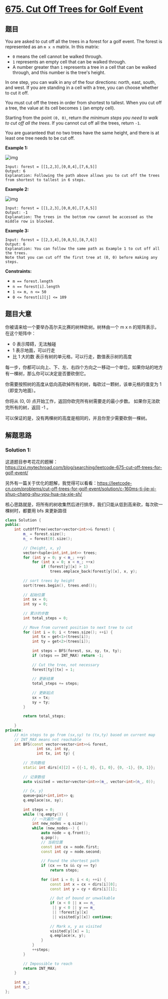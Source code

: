 # [675. Cut Off Trees for Golf Event](https://leetcode-cn.com/problems/cut-off-trees-for-golf-event/)

## 题目

You are asked to cut off all the trees in a forest for a golf event. The forest is represented as an `m x n` matrix. In this matrix:

- `0` means the cell cannot be walked through.
- `1` represents an empty cell that can be walked through.
- A number greater than `1` represents a tree in a cell that can be walked through, and this number is the tree's height.

In one step, you can walk in any of the four directions: north, east, south, and west. If you are standing in a cell with a tree, you can choose whether to cut it off.

You must cut off the trees in order from shortest to tallest. When you cut off a tree, the value at its cell becomes `1` (an empty cell).

Starting from the point `(0, 0)`, return *the minimum steps you need to walk to cut off all the trees*. If you cannot cut off all the trees, return `-1`.

You are guaranteed that no two trees have the same height, and there is at least one tree needs to be cut off.

 

**Example 1:**

![img](https://assets.leetcode.com/uploads/2020/11/26/trees1.jpg)

```
Input: forest = [[1,2,3],[0,0,4],[7,6,5]]
Output: 6
Explanation: Following the path above allows you to cut off the trees from shortest to tallest in 6 steps.
```

**Example 2:**

![img](https://assets.leetcode.com/uploads/2020/11/26/trees2.jpg)

```
Input: forest = [[1,2,3],[0,0,0],[7,6,5]]
Output: -1
Explanation: The trees in the bottom row cannot be accessed as the middle row is blocked.
```

**Example 3:**

```
Input: forest = [[2,3,4],[0,0,5],[8,7,6]]
Output: 6
Explanation: You can follow the same path as Example 1 to cut off all the trees.
Note that you can cut off the first tree at (0, 0) before making any steps.
```

 

**Constraints:**

- `m == forest.length`
- `n == forest[i].length`
- `1 <= m, n <= 50`
- `0 <= forest[i][j] <= 109`

## 题目大意

你被请来给一个要举办高尔夫比赛的树林砍树。树林由一个 m x n 的矩阵表示， 在这个矩阵中：

* 0 表示障碍，无法触碰
* 1 表示地面，可以行走
* 比 1 大的数 表示有树的单元格，可以行走，数值表示树的高度

每一步，你都可以向上、下、左、右四个方向之一移动一个单位，如果你站的地方有一棵树，那么你可以决定是否要砍倒它。

你需要按照树的高度从低向高砍掉所有的树，每砍过一颗树，该单元格的值变为 1（即变为地面）。

你将从 (0, 0) 点开始工作，返回你砍完所有树需要走的最小步数。 如果你无法砍完所有的树，返回 -1 。

可以保证的是，没有两棵树的高度是相同的，并且你至少需要砍倒一棵树。



## 解题思路

###  Solution 1:

这道题目参考花花的题解：https://zxi.mytechroad.com/blog/searching/leetcode-675-cut-off-trees-for-golf-event/

另外有一篇关于优化的题解，我觉得可以看看：https://leetcode-cn.com/problems/cut-off-trees-for-golf-event/solution/c-160ms-ti-jie-xi-shuo-chang-shu-you-hua-na-xie-sh/

核心思路就是，将所有的树收集然后进行排序，我们只能从低到高来砍，每次砍一棵树时，都要用 bfs 来更新路径

````c++
class Solution {
public:
    int cutOffTree(vector<vector<int>>& forest) {    
        m_ = forest.size();
        n_ = forest[0].size();
        
        // {height, x, y}
        vector<tuple<int,int,int>> trees;
        for (int y = 0; y < m_; ++y)
            for (int x = 0; x < n_; ++x)
                if (forest[y][x] > 1)
                    trees.emplace_back(forest[y][x], x, y);
        
        // sort trees by height
        sort(trees.begin(), trees.end());
        
        // 起始位置
        int sx = 0;
        int sy = 0;
        
        // 累计的步数
        int total_steps = 0;
        
        // Move from current position to next tree to cut
        for (int i = 0; i < trees.size(); ++i) {
            int tx = get<1>(trees[i]);
            int ty = get<2>(trees[i]);
            
            int steps = BFS(forest, sx, sy, tx, ty);
            if (steps == INT_MAX) return -1;
            
            // Cut the tree, not necessary
            forest[ty][tx] = 1;
            
            // 更新结果
            total_steps += steps;
            
            // 更新起点
            sx = tx;
            sy = ty;
        }
        
        return total_steps;
        
    }    
private:
    // min steps to go from (sx,sy) to (tx,ty) based on current map
    // INT_MAX means not reachable
    int BFS(const vector<vector<int>>& forest, 
              int sx, int sy, 
              int tx, int ty) {
        
        // 方向数组
        static int dirs[4][2] = {{-1, 0}, {1, 0}, {0, -1}, {0, 1}};
        
        // 记录数组
        auto visited = vector<vector<int>>(m_, vector<int>(n_, 0));
        
        // {x, y}
        queue<pair<int,int>> q;
        q.emplace(sx, sy);
        
        int steps = 0;
        while (!q.empty()) {
            // 一次遍历一层
            int new_nodes = q.size();
            while (new_nodes--) {
                auto node = q.front();
                q.pop();
                // 当前位置
                const int cx = node.first;
                const int cy = node.second;
                
                // Found the shortest path
                if (cx == tx && cy == ty) 
                    return steps;
                
                for (int i = 0; i < 4; ++i) {
                    const int x = cx + dirs[i][0];
                    const int y = cy + dirs[i][1];
                    
                    // Out of bound or unwalkable
                    if (x < 0 || x == n_ 
                     || y < 0 || y == m_
                     || !forest[y][x]
                     || visited[y][x]) continue;
                    
                    // Mark x, y as visited
                    visited[y][x] = 1;                    
                    q.emplace(x, y);                
                }
            }
            ++steps;
        }
        
        // Impossible to reach
        return INT_MAX;
    }
    
    int m_;
    int n_;
};
````

